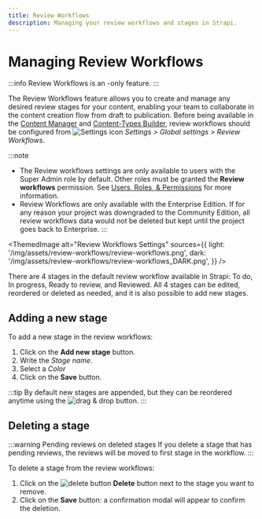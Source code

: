 ```yaml
---
title: Review Workflows
description: Managing your review workflows and stages in Strapi.
---
```


# Managing Review Workflows <EnterpriseBadge />

:::info
Review Workflows is an <EnterpriseBadge />-only feature.
:::

The Review Workflows feature allows you to create and manage any desired review stages for your content, enabling your team to collaborate in the content creation flow from draft to publication. Before being available in the [Content Manager](/user-docs/content-manager/reviewing-content) and [Content-Types Builder](/user-docs/content-type-builder), review workflows should be configured from ![Settings icon](/img/assets/icons/settings.svg) *Settings > Global settings > Review Workflows*.

:::note
- The Review workflows settings are only available to users with the Super Admin role by default. Other roles must be granted the **Review workflows** permission. See [Users, Roles, & Permissions](/user-docs/users-roles-permissions) for more information.
- Review Workflows are only available with the Enterprise Edition. If for any reason your project was downgraded to the Community Edition, all review workflows data would not be deleted but kept until the project goes back to Enterprise.
:::

<ThemedImage
  alt="Review Workflows Settings"
  sources={{
    light: '/img/assets/review-workflows/review-workflows.png',
    dark: '/img/assets/review-workflows/review-workflows_DARK.png',
  }}
/>

There are 4 stages in the default review workflow available in Strapi: To do, In progress, Ready to review, and Reviewed. All 4 stages can be edited, reordered or deleted as needed, and it is also possible to add new stages.

## Adding a new stage

To add a new stage in the review workflows:

1. Click on the **Add new stage** button.
2. Write the *Stage name*.
3. Select a *Color*
3. Click on the **Save** button.

:::tip
By default new stages are appended, but they can be reordered anytime using the ![drag & drop](/img/assets/icons/drag.svg) button.
:::

## Deleting a stage

:::warning Pending reviews on deleted stages
If you delete a stage that has pending reviews, the reviews will be moved to first stage in the workflow.
:::

To delete a stage from the review workflows:

1. Click on the ![delete button](/img/assets/icons/delete.svg) **Delete** button next to the stage you want to remove.
2. Click on the **Save** button: a confirmation modal will appear to confirm the deletion.

<FeedbackPlaceholder />
